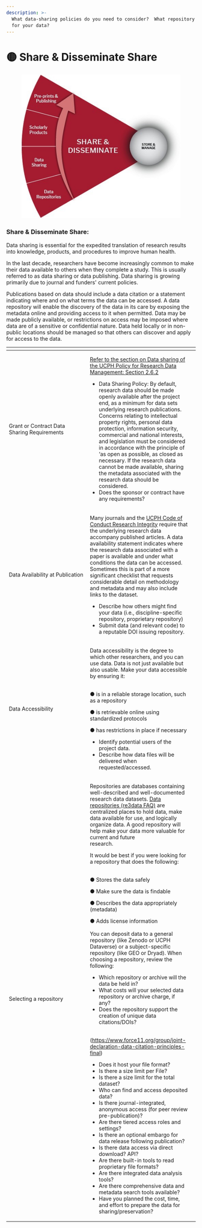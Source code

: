 ```yaml
---
description: >-
  What data-sharing policies do you need to consider?  What repository is best
  for your data?
---
```


# 🟡 Share & Disseminate Share

<figure><img src="../../../.gitbook/assets/p5.jpg" alt=""><figcaption></figcaption></figure>

### Share & Disseminate Share:

Data sharing is essential for the expedited translation of research results into knowledge, products, and procedures to improve human health.

In the last decade, researchers have become increasingly common to make their data available to others when they complete a study. This is usually referred to as data sharing or data publishing. Data sharing is growing primarily due to journal and funders' current policies.

Publications based on data should include a data citation or a statement indicating where and on what terms the data can be accessed. A data repository will enable the discovery of the data in its care by exposing the metadata online and providing access to it when permitted. Data may be made publicly available, or restrictions on access may be imposed where data are of a sensitive or confidential nature. Data held locally or in non-public locations should be managed so that others can discover and apply for access to the data.

<table data-header-hidden><thead><tr><th width="201.5"></th><th></th><th data-hidden></th></tr></thead><tbody><tr><td>Grant or Contract Data Sharing Requirements</td><td><p><a href="https://kunet.ku.dk/work-areas/research/data/Documents/UCPHPolicyforResearchDataManagement2022-EN.pdf">Refer to the section on Data sharing of the UCPH Policy for Research Data Management: Section 2.6.2</a></p><ul><li>Data Sharing Policy: By default, research data should be made openly available after the project end, as a minimum for data sets underlying research publications. Concerns relating to intellectual property rights, personal data protection, information security, commercial and national interests, and legislation must be considered in accordance with the principle of ‘as open as possible, as closed as necessary. If the research data cannot be made available, sharing the metadata associated with the research data should be considered.</li><li>Does the sponsor or contract have any requirements?</li></ul></td><td></td></tr><tr><td>Data Availability at Publication</td><td><p>Many journals and the <a href="https://kunet.ku.dk/work-areas/research/rcr/Code%20of%20Conduct/Pages/default.aspx">UCPH Code of Conduct Research Integrity</a> require that the underlying research data accompany published articles. A data availability statement indicates where the research data associated with a paper is available and under what conditions the data can be accessed. Sometimes this is part of a more significant checklist that requests considerable detail on methodology and metadata and may also include links to the dataset.</p><ul><li>Describe how others might find your data (i.e., discipline-specific repository, proprietary repository)</li><li>Submit data (and relevant code) to a reputable DOI issuing repository.</li></ul></td><td></td></tr><tr><td>Data Accessibility</td><td><p>Data accessibility is the degree to which other researchers, and you can use data. Data is not just available but also usable. Make your data accessible by ensuring it:<br><br></p><p>●      is in a reliable storage location, such as a repository</p><p>●      is retrievable online using standardized protocols</p><p>●      has restrictions in place if necessary</p><ul><li>Identify potential users of the project data.</li><li>Describe how data files will be delivered when requested/accessed.</li></ul></td><td></td></tr><tr><td>Selecting a repository</td><td><p>Repositories are databases containing well-described and well-documented research data datasets. <a href="https://kunet.ku.dk/work-areas/research/data/data-sharing/Pages/default.aspx">Data repositories </a> <a href="https://www.re3data.org/faq">(re3data FAQ)</a> are centralized places to hold data, make data available for use, and logically organize data. A good repository will help make your data more valuable for current and future<br>research.</p><p>It would be best if you were looking for a repository that does the following:<br><br></p><p>●     Stores the data safely</p><p>●     Make sure the data is findable</p><p>●     Describes the data appropriately (metadata)</p><p>●     Adds license information<br><br>You can deposit data to a general repository (like Zenodo or UCPH Dataverse) or a subject-specific repository (like GEO or Dryad). When choosing a repository, review the following:</p><ul><li>Which repository or archive will the data be held in?</li><li>What costs will your selected data repository or archive charge, if any?</li><li>Does the repository support the creation of unique data citations/DOIs?</li></ul><p><br>(<a href="https://www.force11.org/group/joint-declaration-data-citation-principles-final">https://www.force11.org/group/joint-declaration-data-citation-principles-final</a>)</p><ul><li>Does it host your file format?</li><li>Is there a size limit per File?</li><li>Is there a size limit for the total dataset?  </li><li>Who can find and access deposited data?</li><li>Is there journal-integrated, anonymous access (for peer review pre-publication)?</li><li>Are there tiered access roles and settings?</li><li>Is there an optional embargo for data release following publication?  </li><li>Is there data access via direct download? API?</li><li>Are there built-in tools to read proprietary file formats? </li><li>Are there integrated data analysis tools?</li><li>Are there comprehensive data and metadata search tools available?</li><li>Have you planned the cost, time, and effort to prepare the data for sharing/preservation?</li></ul></td><td></td></tr></tbody></table>
